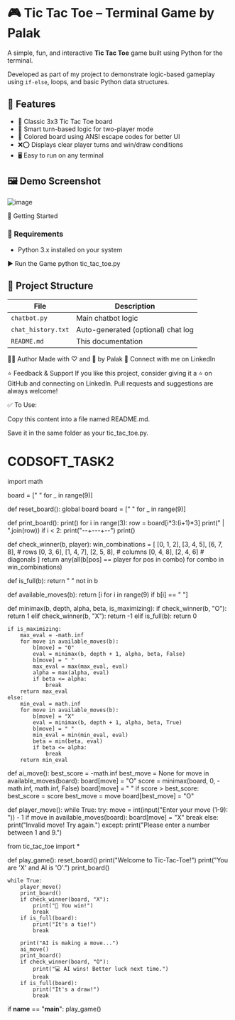 # 🎮 Tic Tac Toe – Terminal Game by Palak

A simple, fun, and interactive **Tic Tac Toe** game built using Python for the terminal.

Developed as part of my project to demonstrate logic-based gameplay using `if-else`, loops, and basic Python data structures.

## 📌 Features

- 🎲 Classic 3x3 Tic Tac Toe board
- 🧠 Smart turn-based logic for two-player mode
- 🎨 Colored board using ANSI escape codes for better UI
- ❌⭕ Displays clear player turns and win/draw conditions
- 🖥️ Easy to run on any terminal

## 🖼️ Demo Screenshot
![image](https://github.com/user-attachments/assets/6155155a-a10c-4f27-9ca4-e7203e333621)

 🚀 Getting Started

### 🔧 Requirements
- Python 3.x installed on your system

▶️ Run the Game
python tic_tac_toe.py


## 📁 Project Structure

| File              | Description                             |
|-------------------|-----------------------------------------|
| `chatbot.py`      | Main chatbot logic                      |
| `chat_history.txt`| Auto-generated (optional) chat log      |
| `README.md`       | This documentation                      |


🙋‍♀️ Author
Made with ♡ and 🧠 by Palak
🔗 Connect with me on LinkedIn

⭐ Feedback & Support
If you like this project, consider giving it a ⭐ on GitHub and connecting on LinkedIn.
Pull requests and suggestions are always welcome!

✅ To Use:

Copy this content into a file named README.md.

Save it in the same folder as your tic_tac_toe.py.

# CODSOFT_TASK2
import math

board = [" " for _ in range(9)]

def reset_board():
    global board
    board = [" " for _ in range(9)]


def print_board():
    print()
    for i in range(3):
        row = board[i*3:(i+1)*3]
        print(" | ".join(row))
        if i < 2:
            print("--+---+--")
    print()


def check_winner(b, player):
    win_combinations = [
        [0, 1, 2], [3, 4, 5], [6, 7, 8],  # rows
        [0, 3, 6], [1, 4, 7], [2, 5, 8],  # columns
        [0, 4, 8], [2, 4, 6]              # diagonals
    ]
    return any(all(b[pos] == player for pos in combo) for combo in win_combinations)


def is_full(b):
    return " " not in b


def available_moves(b):
    return [i for i in range(9) if b[i] == " "]


def minimax(b, depth, alpha, beta, is_maximizing):
    if check_winner(b, "O"):
        return 1
    elif check_winner(b, "X"):
        return -1
    elif is_full(b):
        return 0

    if is_maximizing:
        max_eval = -math.inf
        for move in available_moves(b):
            b[move] = "O"
            eval = minimax(b, depth + 1, alpha, beta, False)
            b[move] = " "
            max_eval = max(max_eval, eval)
            alpha = max(alpha, eval)
            if beta <= alpha:
                break
        return max_eval
    else:
        min_eval = math.inf
        for move in available_moves(b):
            b[move] = "X"
            eval = minimax(b, depth + 1, alpha, beta, True)
            b[move] = " "
            min_eval = min(min_eval, eval)
            beta = min(beta, eval)
            if beta <= alpha:
                break
        return min_eval


def ai_move():
    best_score = -math.inf
    best_move = None
    for move in available_moves(board):
        board[move] = "O"
        score = minimax(board, 0, -math.inf, math.inf, False)
        board[move] = " "
        if score > best_score:
            best_score = score
            best_move = move
    board[best_move] = "O"


def player_move():
    while True:
        try:
            move = int(input("Enter your move (1-9): ")) - 1
            if move in available_moves(board):
                board[move] = "X"
                break
            else:
                print("Invalid move! Try again.")
        except:
            print("Please enter a number between 1 and 9.")


from tic_tac_toe import *

def play_game():
    reset_board()
    print("Welcome to Tic-Tac-Toe!")
    print("You are 'X' and AI is 'O'.")
    print_board()

    while True:
        player_move()
        print_board()
        if check_winner(board, "X"):
            print("🎉 You win!")
            break
        if is_full(board):
            print("It's a tie!")
            break

        print("AI is making a move...")
        ai_move()
        print_board()
        if check_winner(board, "O"):
            print("💻 AI wins! Better luck next time.")
            break
        if is_full(board):
            print("It's a draw!")
            break

if __name__ == "__main__":
    play_game()
